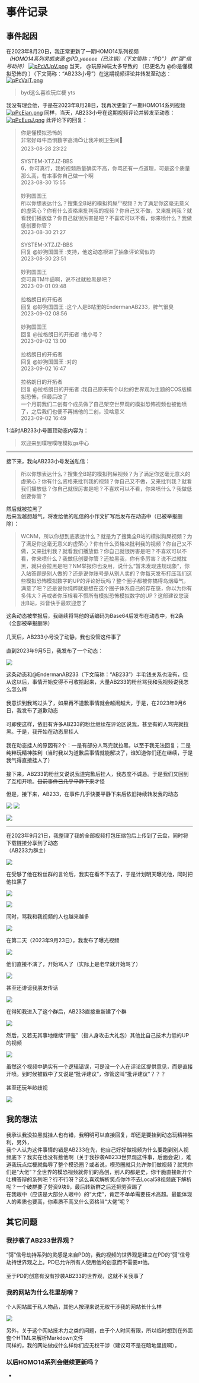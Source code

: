 # 事件记录

## 事件起因

在2023年8月20日，我正常更新了一期HOMO14系列视频<br>*（HOMO14系列灵感来源 @PD_yeeeee（已注销）（下文简称：“PD”） 的“彁”信号劫持）*
[![pPcVUpV.png](https://s1.ax1x.com/2023/09/09/pPcVUpV.png)](https://imgse.com/i/pPcVUpV)
当天， @玩原神玩太多导致的 （已更名为 @你是懂模拟恐怖的 ）（下文简称：“AB233小号”）在这期视频评论并转发至动态：
[![pPcValT.png](https://s1.ax1x.com/2023/09/09/pPcValT.png)](https://imgse.com/i/pPcValT)

> byd这么喜欢玩烂梗 yts

我没有理会他，于是在2023年8月28日，我再次更新了一期HOMO14系列视频
[![pPcEian.png](https://s1.ax1x.com/2023/09/09/pPcEian.png)](https://imgse.com/i/pPcEian)
同样，当天，AB233小号在这期视频评论并转发至动态：
[![pPcEuqJ.png](https://s1.ax1x.com/2023/09/09/pPcEuqJ.png)](https://imgse.com/i/pPcEuqJ)
此评论下的回复：
> 你是懂模拟恐怖的<br>非常好母牛恐惧数字高清📺让我冲刷卫生间🚻<br>2023-08-28 23:22<br><br>SYSTEM-XTZJZ-BBS<br>6，你可真行，我的视频质量确实不高，你骂还有一点道理，可是这个质量那么高，有本事你自己做一个啊<br>2023-08-30 15:55<br><br>妙狗国国王<br>所以你想表达什么？搜集全B站的模拟狗屎⁽¹⁾视频？为了满足你这毫无意义的虚荣心？你有什么资格来批判我的视频？你自己又不做，又来批判我？就看我们播放低？你自己就很厉害是吧？不喜欢可以不看，你来喷什么？我做低创要你管？<br>2023-08-30 21:27<br><br>SYSTEM-XTZJZ-BBS<br>回复 @妙狗国国王 :支持，他这动态根进了抽象评论窝似的<br>2023-08-30 23:51<br><br>妙狗国国王<br>您可真TM牛逼啊，说不过就拉黑是吧？<br>2023-09-01 09:48<br><br>拉格朗日的开拓者<br>回复 @妙狗国国王 :这个人是B站里的EndermanAB233，脾气很臭<br>2023-09-02 08:56<br><br>妙狗国国王<br>回复 @拉格朗日的开拓者 :他小号？<br>2023-09-02 13:00<br><br>拉格朗日的开拓者<br>回复 @妙狗国国王 :对的<br>2023-09-02 16:47<br><br>拉格朗日的开拓者<br>回复 @拉格朗日的开拓者 :我自己原来有个以他的世界观为主题的COS版模拟恐怖，但最后改了<br>一个月前我们二创有个成员做了自己架空世界观的模拟恐怖视频也被他喷了，之后我们也便不再搞他的二创，没啥意义<br>2023-09-02 16:49

1:当时AB233小号置顶动态内容为：

> 欢迎来到噗哩噗哩模拟gs中心

------------

接下来，我向AB233小号发送私信：

> 所以你想表达什么？搜集全B站的模拟狗屎视频？为了满足你这毫无意义的虚荣心？你有什么资格来批判我的视频？你自己又不做，又来批判我？就看我们播放低？你自己就很厉害是吧？不喜欢可以不看，你来喷什么？我做低创要你管？

然后就被拉黑了<br>后来我越想越气，将发给他的私信的小作文扩写后发布在动态中（已被举报删除）：

> WCNM，所以你想到底表达什么？就是为了搜集全B站的模拟狗屎视频？为了满足你这毫无意义的虚荣心？你有什么资格来批判我的视频？你自己又不做，又来批判我？就看我们播放低？你自己就很厉害是吧？不喜欢可以不看，你来喷什么？我做低创要你管？还拉黑我，你有多厉害？说不过就拉黑，就只会拉黑是吧？NM举报你也没用，说什么“暂未发现违规现象”，你入站答题是别人做的？还是说你账号是从别人卖的？你每天发布打压我们这些模拟恐怖模拟数字的UP的评论好玩吗？整个圈子都被你搞得乌烟瘴气，满意了吧？还是说你纯粹就是想在这个圈子体系自己的存在感，你以为你有多伟大？再或者你压根看不惯所有模拟恐怖模拟数字的UP？这部建议您滚出B站，抖音快手最欢迎您了

这条动态被举报后，我继续将骂他的话编码为Base64后发布在动态中，有2条（全部被举报删除）<br><br>几天后，AB233小号没了动静，我也没管这件事了<br><br>直到2023年9月5日，我发布了一个动态：

![](https://pic.imgdb.cn/item/65089737204c2e34d3bb3f94.png)

这条动态和@EndermanAB233（下文简称：“AB233”）半毛钱关系也没有，但从这以后，事情开始变得不可收拾起来，大量AB233的粉丝骂我和我视频说我怎么怎么样<br><br>我意识到我骂过头了，如果再不道歉事情就会越闹越大，于是，在2023年9月6日，我发布了道歉动态<br><br>可即使这样，依旧有许多AB233的粉丝继续在评论区说我，甚至有的人骂完就拉黑。于是，我开始在动态里挂人<br><br>我在动态挂人的原因有2个：一是有部分人骂完就拉黑，以至于我无法回复；二是纯粹玩精神胜利（当时我以为道歉后事情就能解决了，谁知道你们还在继续，于是我气得直接挂人了）<br><br>接下来，AB233的粉丝又说说我道完歉后挂人，我态度不诚恳。于是我们又回到了互相开喷。<del>目前事件已几乎平静下来</del>才怪

但是，接下来，AB233，在事件几乎快要平静下来后依旧持续转发我的动态

![](https://pic.imgdb.cn/item/6509e2edc458853aef3bb9df.png)
![](https://pic.imgdb.cn/item/650d8b2ec458853aef59a83f.png)

![](https://pic.imgdb.cn/item/6509e3c4c458853aef3bcec7.png)

------------

在2023年9月21日，我整理了我的全部视频打包压缩包后上传到了云盘，同时将下载链接分享到了动态<br>（AB233为群主）

![](https://pic.imgdb.cn/item/650d8735c458853aef51deb5.png)

在受够了他在粉丝群的言论后，我实在看不下去了，于是计划明天曝光他，同时把他拉黑了

![](https://pic.imgdb.cn/item/650d84e0c458853aef4d9347.png)

![](https://pic.imgdb.cn/item/650d8650c458853aef503bda.png)

同时，骂我和我视频的人也越来越多

![](https://pic.imgdb.cn/item/650d8c1dc458853aef5b8c36.png)

在第二天（2023年9月23日），我发布了曝光视频

![](https://pic.imgdb.cn/item/650f16d0c458853aef2f6a9f.png)

他们直接不演了，开始骂人了（实际上是老早就开始骂了）

![](https://pic.imgdb.cn/item/650f17c6c458853aef2f8dd0.png)

甚至还诽谤我朋友传话

![](https://pic.imgdb.cn/item/650f181dc458853aef2f9784.png)

在得知我进入了这个群后，AB233直接重新建了个群

![](https://pic.imgdb.cn/item/650f193ec458853aef2fb5e6.png)

然后，又若无其事地继续“评鉴”（指人身攻击大礼包）其他比自己技术力低的UP的视频

![](https://pic.imgdb.cn/item/650f19c2c458853aef2fc3b8.png)

虽然这个视频中确实有一个逻辑错误，可是没一个人在评论区提供意见，而是直接开喷。到时候被戳中了又说是“批评建议”，你管这叫“批评建议”？？？<br><br>甚至还玩年龄歧视

![](https://pic.imgdb.cn/item/650f1b31c458853aef2fecc7.jpg)

## 我的想法

我承认我没拉黑就挂人也有错，我明明可以直接回复，却还是要挂到动态玩精神胜利，另外，<br>我个人认为这件事情的错是AB233在先，他自己好好做视频为什么要跑到别人视频底下？我实在也没有惹他啊（关于我抄袭AB233世界观这件事，后面会说），难道我玩点烂梗就侮辱了整个模恐圈？或者说，模恐圈就只允许你们做视频？就凭你们是“大佬”？全世界的模恐视频就你们的高创，别人的都是史，你干脆直接新开个吐槽答辩的系列吧？行不行呀？这么喜欢解析笑点你咋不去Local58视频底下解析呢？一个破群要了劳资9块9，最后转新群之后还把劳资踢了<br>在我眼中（应该是大部分人眼中）的“大佬”，肯定不单单需要技术高超。最能体现人的素质也要高，你素质不高又什么资格当“大佬”呢？

## 其它问题

### 我抄袭了AB233世界观？

“彁”信号劫持系列的灵感是来自PD的，我的视频的世界观是建立在PD的“彁”信号劫持世界观之上。PD已允许所有人使用他的创意而不需要at他。<br><br>至于PD的创意有没有抄袭AB233的世界观，这就不关我事了

### 我的网站为什么花里胡哨？

个人网站属于私人物品，其他人按理来说无权干涉我的网站长什么样

![](https://pic.imgdb.cn/item/650b3ad7c458853aef8c38d3.png)

另外，关于这个网站技术力之类的问题，由于个人时间有限，所以临时想到在外面套个HTML来解析Markdown文件<br>同样的，我的网站做成什么样你们应无权干涉（建议可不是在暗地里提啊），

### 以后HOMO14系列会继续更新吗？

-
